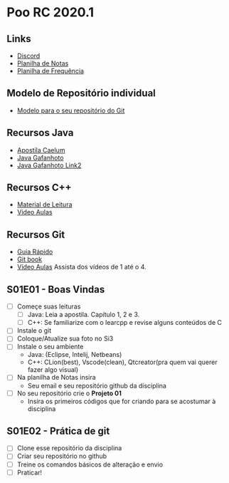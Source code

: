 # Poo RC 2020.1

## Links
- [Discord](https://discord.gg/QfpFMCV)
- [Planilha de Notas](https://docs.google.com/spreadsheets/d/1G1RL1_KoDXlvtZZvF3H3j9v5dyktDB22hTdsJfbcdH4/edit?usp=sharing)
- [Planilha de Frequência](https://docs.google.com/spreadsheets/d/19cxk6BR4jhmrHZonlRA8yLRyh0HL7wZqfZ6ph2VWzcU/edit?usp=sharing)


## Modelo de Repositório individual
- [Modelo para o seu repositório do Git](https://github.com/senapk/exemplo_repositorio_disciplina)

## Recursos Java
- [Apostila Caelum](https://www.caelum.com.br/apostila-java-orientacao-objetos/)
- [Java Gafanhoto](https://www.youtube.com/playlist?list=PLHz_AreHm4dkqe2aR0tQK74m8SFe-aGsY)
- [Java Gafanhoto Link2](https://www.cursoemvideo.com/course/curso-de-poo-java/)

## Recursos C++
- [Material de Leitura](https://www.learncpp.com/)
- [Video Aulas](https://www.youtube.com/playlist?list=PLx4x_zx8csUjczg1qPHavU1vw1IkBcm40)

## Recursos Git
- [Guia Rápido](https://rogerdudler.github.io/git-guide/index.pt_BR.html)
- [Git book](https://pt.wikiversity.org/wiki/Git_B%C3%A1sico)
- [Vídeo Aulas](https://www.youtube.com/playlist?list=PLInBAd9OZCzzHBJjLFZzRl6DgUmOeG3H0) Assista dos vídeos de 1 até o 4.

## S01E01 - Boas Vindas
- [ ] Começe suas leituras
    - [ ] Java: Leia a apostila. Capítulo 1, 2 e 3.
    - [ ] C++: Se familiarize com o learcpp e revise alguns conteúdos de C
- [ ] Instale o git
- [ ] Coloque/Atualize sua foto no Si3
- [ ] Instale o seu ambiente
    - Java: (Eclipse, Intelij, Netbeans)
    - C++: CLion(best), Vscode(clean), Qtcreator(pra quem vai querer fazer algo visual)
- [ ] Na planilha de Notas insira
    - Seu email e seu repositório github da disciplina
- [ ] No seu repositório crie o **Projeto 01**
    - Insira os primeiros códigos que for criando para se acostumar à disciplina

## S01E02 - Prática de git
- [ ] Clone esse repositório da disciplina
- [ ] Criar seu repositório no github
- [ ] Treine os comandos básicos de alteração e envio
- [ ] Praticar!